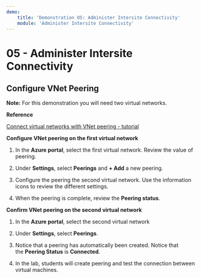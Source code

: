 ```yaml
---
demo:
    title: 'Demonstration 05: Administer Intersite Connectivity'
    module: 'Administer Intersite Connectivity'
---
```


# 05 - Administer Intersite Connectivity

## Configure VNet Peering

**Note:** For this demonstration you will need two virtual networks.

**Reference**

[Connect virtual networks with VNet peering - tutorial](https://docs.microsoft.com/azure/virtual-network/tutorial-connect-virtual-networks-portal)

**Configure VNet peering on the first virtual network**

1. In the **Azure portal**, select the first virtual network. Review the value of peering. 

1. Under **Settings**, select **Peerings** and **+ Add** a new peering.

1. Configure the peering the second virtual network. Use the information icons to review the different settings. 

1. When the peering is complete, review the **Peering status**. 

**Confirm VNet peering on the second virtual network**

1. In the **Azure portal**, select the second virtual network

1. Under **Settings**, select **Peerings**.

1. Notice that a peering has automatically been created. Notice that the **Peering Status** is **Connected**.

1. In the lab, students will create peering and test the connection between virtual machines. 




